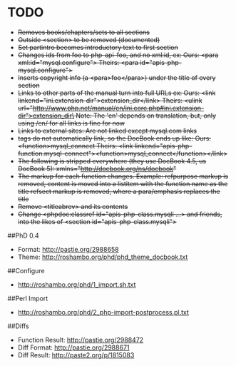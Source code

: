 TODO
====

* ~~Removes books/chapters/sets to all sections~~
* ~~Outside \<section> to be removed (documented)~~
* ~~Set partintro becomes introductory text to first section~~
* ~~Changes ids from foo to php-api-foo, and no xml:id, ex:
    Ours: \<para xml:id="mysql.configure">
    Theirs: \<para id="apis-php-mysql.configure">~~
* ~~Inserts copyright info (a \<para>foo\</para>) under the title of every section~~
* ~~Links to other parts of the manual turn into full URLs ex:
    Ours:   \<link linkend="ini.extension-dir">extension_dir\</link>
    Theirs: \<ulink url="http://www.php.net/manual/en/ini.core.php#ini.extension-dir">extension_dir\</ulink>
    Note: The 'en' depends on translation, but, only using /en/ for all links is fine for now~~
* ~~Links to external sites: Are not linked except mysql.com links~~
* ~~<function> tags do not automatically link, so the DocBook ends up like:
    Ours: \<function>mysql_connect</function>
    Theirs: \<link linkend="apis-php-function.mysql-connect">\<function>mysql_connect\</function>\</link>~~
* ~~The following is stripped everywhere (they use DocBook 4.5, us DocBook 5):
    xmlns="http://docbook.org/ns/docbook"~~
* ~~The markup for each function changes. Example:
    refpurpose markup is removed, content is moved into a listitem with the function name as the title
    refsect markup is removed, where a para/emphasis replaces the title~~
* ~~Remove \<titleabrev> and its contents~~
* ~~Change \<phpdoc:classref id="apis-php-class.mysqli ...> and friends, into the likes of \<section id="apis-php-class.mysqli">~~

##PhD 0.4

* Format: http://pastie.org/2988658
* Theme: http://roshambo.org/phd/phd_theme_docbook.txt

##Configure

* http://roshambo.org/phd/1_import.sh.txt

##Perl Import

* http://roshambo.org/phd/2_php-import-postprocess.pl.txt

##Diffs

* Function Result: http://pastie.org/2988472
* Diff Format: http://pastie.org/2988671
* Diff Result: http://paste2.org/p/1815083
